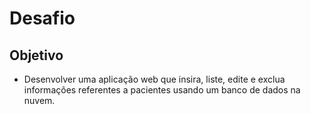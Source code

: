 # Desafio

## Objetivo

- Desenvolver uma aplicação web que insira, liste, edite e exclua informações referentes a pacientes usando um banco de dados na nuvem.
